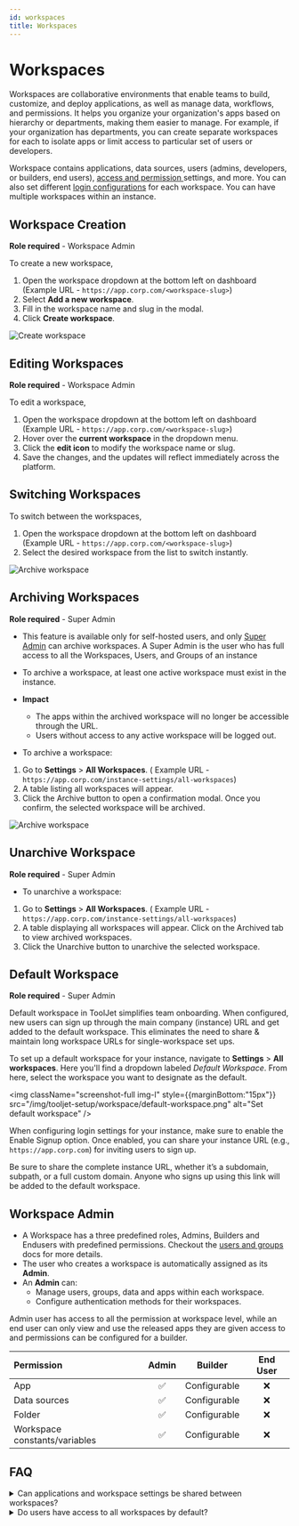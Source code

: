 ```yaml
---
id: workspaces
title: Workspaces
---
```

# Workspaces

Workspaces are collaborative environments that enable teams to build, customize, and deploy applications, as well as manage data, workflows, and permissions. It helps you organize your organization's apps based on hierarchy or departments, making them easier to manage. For example, if your organization has departments, you can create separate workspaces for each to isolate apps or limit access to particular set of users or developers.

Workspace contains applications, data sources, users (admins, developers, or builders, end users), [access and permission ](/docs/user-management/role-based-access/access-control)settings, and more. You can also set different [login configurations](/docs/user-management/authentication/self-hosted/overview) for each workspace. You can have multiple workspaces within an instance.

## Workspace Creation

**Role required** - Workspace Admin

To create a new workspace,

1.  Open the workspace dropdown at the bottom left on dashboard (Example URL - `https://app.corp.com/<workspace-slug>`)
2.  Select **Add a new workspace**.
3.  Fill in the workspace name and slug in the modal.
4.  Click **Create workspace**.

<img className="screenshot-full img-l" src="/img/tooljet-setup/workspace/create-workspace.png" alt="Create workspace" />

## Editing Workspaces
**Role required** - Workspace Admin

To edit a workspace,

1. Open the workspace dropdown at the bottom left on dashboard (Example URL - `https://app.corp.com/<workspace-slug>`)
2. Hover over the **current workspace** in the dropdown menu.
3.  Click the **edit icon** to modify the workspace name or slug.
4.  Save the changes, and the updates will reflect immediately across the platform.

## Switching Workspaces

To switch between the workspaces,

1.  Open the workspace dropdown at the bottom left on dashboard (Example URL - `https://app.corp.com/<workspace-slug>`)
2.  Select the desired workspace from the list to switch instantly.
<img className="screenshot-full img-s" src="/img/tooljet-setup/workspace/switch-workspace.png" alt="Archive workspace" />

## Archiving Workspaces
**Role required** - Super Admin

-   This feature is available only for self-hosted users, and only [Super Admin](/docs/user-management/role-based-access/super-admin) can archive workspaces. A Super Admin is the user who has full access to all the Workspaces, Users, and Groups of an instance
-   To archive a workspace, at least one active workspace must exist in the instance.

-   **Impact**
    -   The apps within the archived workspace will no longer be accessible through the URL.
    -   Users without access to any active workspace will be logged out.

-   To archive a workspace:

1.  Go to **Settings** > **All Workspaces**. ( Example URL - `https://app.corp.com/instance-settings/all-workspaces`)
2.  A table listing all workspaces will appear.
3.  Click the Archive button to open a confirmation modal. Once you confirm, the selected workspace will be archived.


<img className="screenshot-full img-l" src="/img/tooljet-setup/workspace/archive-workspace.png" alt="Archive workspace" />

## Unarchive Workspace

**Role required** - Super Admin

-   To unarchive a workspace:

1.  Go to **Settings** > **All Workspaces**. ( Example URL - `https://app.corp.com/instance-settings/all-workspaces`)
2.  A table displaying all workspaces will appear. Click on the Archived tab to view archived workspaces.
3.  Click the Unarchive button to unarchive the selected workspace.

## Default Workspace  

**Role required** - Super Admin

Default workspace in ToolJet simplifies team onboarding. When configured, new users can sign up through the main company (instance) URL and get added to the default workspace. This eliminates the need to share & maintain long workspace URLs for single-workspace set ups.

To set up a default workspace for your instance, navigate to **Settings** > **All workspaces**. Here you'll find a dropdown labeled *Default Workspace*. From here, select the workspace you want to designate as the default. 

<img className="screenshot-full img-l" style={{marginBottom:"15px"}} src="/img/tooljet-setup/workspace/default-workspace.png" alt="Set default workspace" />

When configuring login settings for your instance, make sure to enable the Enable Signup option. Once enabled, you can share your  instance URL (e.g., `https://app.corp.com`) for inviting users to sign up.

Be sure to share the complete instance URL, whether it’s a subdomain, subpath, or a full custom domain. Anyone who signs up using this link will be added to the default workspace.


## Workspace Admin

-   A Workspace has a three predefined roles, Admins, Builders and Endusers with predefined permissions. Checkout the [users and groups](/docs/user-management/role-based-access/user-roles) docs for more details.
-   The user who creates a workspace is automatically assigned as its **Admin**.
-   An **Admin** can:
    -   Manage users, groups, data and apps within each workspace.
    -   Configure authentication methods for their workspaces.

Admin user has access to all the permission at workspace level, while an end user can only view and use the released apps they are given access to and permissions can be configured for a builder.

|          Permission           | Admin | Builder | End User |
|:------------------------------|:-----:|:-------:|:--------:|
| App                           |  ✅   | Configurable |    ❌    | 
| Data sources                  |  ✅   | Configurable |    ❌    |
| Folder                        |  ✅   | Configurable |    ❌    |
| Workspace constants/variables |  ✅   | Configurable |    ❌    |


## FAQ

<details id="tj-dropdown">
    <summary>
Can applications and workspace settings be shared between workspaces?
    </summary>
**No**, applications and workspace settings cannot be shared directly between workspaces. Each workspace operates independently, maintaining its own applications and configurations. However, you can **export an application** from one workspace and **import it** into another. For more details, refer to the [Import and Export Applications](/docs/app-builder/importing-exporting-applications/) documentation.

</details>

<details id="tj-dropdown">
    <summary>
Do users have access to all workspaces by default?
    </summary>
**No**, users need to be **invited** to a specific workspace to access the apps and data within that workspace. Refer to [invite users](/docs/user-management/role-based-access/user-roles) documentation for more details

</details>

